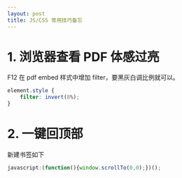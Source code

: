 ```yaml
---
layout: post
title: JS/CSS 常用技巧备忘
---
```


# 1. 浏览器查看 PDF 体感过亮

F12 在 pdf embed 样式中增加 filter，要黑灰白调比例就可以。

```css
element.style {
	filter: invert(8%);
}
````

# 2. 一键回顶部

新建书签如下

```js
javascript:(function(){window.scrollTo(0,0);})();
```